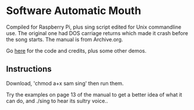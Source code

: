 # Software Automatic Mouth

Compiled for Raspberry Pi, plus sing script edited for Unix commandline use. The original one had DOS carriage returns which made it crash before the song starts. The manual is from Archive.org.

Go [here](https://github.com/s-macke/SAM) for the code and credits, plus some other demos.

## Instructions

Download, 'chmod a+x sam sing' then run them.

Try the examples on page 13 of the manual to get a better idea of what it can do, and ./sing to hear its sultry voice..
